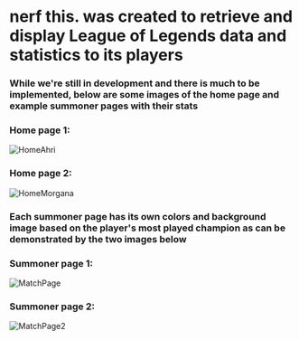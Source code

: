 # nerf this. was created to retrieve and display League of Legends data and statistics to its players
### While we're still in development and there is much to be implemented, below are some images of the home page and example summoner pages with their stats

### Home page 1:
![HomeAhri](https://user-images.githubusercontent.com/36521013/162660948-609e54cc-4236-4468-81d0-b65dd8c64181.png)

### Home page 2:
![HomeMorgana](https://user-images.githubusercontent.com/36521013/162660952-b82438ed-0a0f-4d09-8d4a-fbe1e2e7c294.png)

### Each summoner page has its own colors and background image based on the player's most played champion as can be demonstrated by the two images below

### Summoner page 1:
![MatchPage](https://user-images.githubusercontent.com/36521013/162660956-2ea9e1c6-d149-47b5-8d26-c99a7d5af0dc.png)

### Summoner page 2:
![MatchPage2](https://user-images.githubusercontent.com/36521013/162660959-0f311fbc-3903-4fdc-b8d7-128860846700.png)
